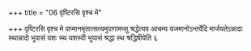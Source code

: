 +++
title = "06 वृष्टिरसि वृश्च मे"

+++
वृष्टिरसि वृश्च मे पाप्मानमृतात्सत्यमुपागामप्सु श्रद्धेत्यप आचम्य यजमानोऽन्तर्वेदि मार्जयतेऽन्नादाः स्थान्नादो भूयासं यशः स्थ यशस्वी भूयासं श्रद्धा स्थ श्रद्धिषीयेति ६